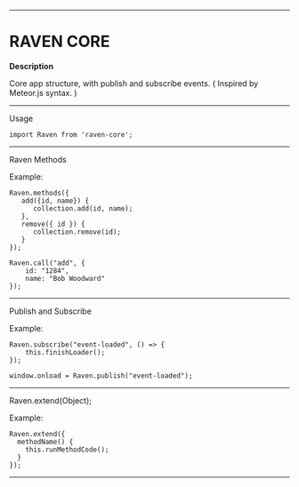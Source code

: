 ******************************************** 
# RAVEN CORE

**Description**

Core app structure, with publish and subscribe events. ( Inspired by Meteor.js syntax. )

********************************************

Usage

    import Raven from 'raven-core';   

********************************************

Raven Methods

Example: 

    Raven.methods({
       add({id, name}) {
          collection.add(id, name);
       },
       remove({ id }) {
          collection.remove(id);
       }
    });

    Raven.call("add", {
        id: "1284",
        name: "Bob Woodward"
    });

********************************************

Publish and Subscribe

Example: 

    Raven.subscribe("event-loaded", () => {
        this.finishLoader();
    });

    window.onload = Raven.publish("event-loaded");
  

********************************************

Raven.extend(Object);

Example: 

    Raven.extend({
      methodName() {
        this.runMethodCode();
      }
    });

********************************************
